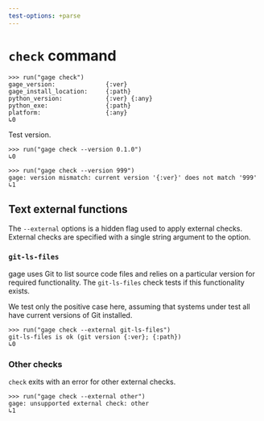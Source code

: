 ```yaml
---
test-options: +parse
---
```


# `check` command

    >>> run("gage check")
    gage_version:              {:ver}
    gage_install_location:     {:path}
    python_version:            {:ver} {:any}
    python_exe:                {:path}
    platform:                  {:any}
    ↳0

Test version.

    >>> run("gage check --version 0.1.0")
    ↳0

    >>> run("gage check --version 999")
    gage: version mismatch: current version '{:ver}' does not match '999'
    ↳1

## Text external functions

The `--external` options is a hidden flag used to apply external checks.
External checks are specified with a single string argument to the option.

### `git-ls-files`

gage uses Git to list source code files and relies on a particular version for
required functionality. The `git-ls-files` check tests if this functionality
exists.

We test only the positive case here, assuming that systems under test all have
current versions of Git installed.

    >>> run("gage check --external git-ls-files")
    git-ls-files is ok (git version {:ver}; {:path})
    ↳0

### Other checks

`check` exits with an error for other external checks.

    >>> run("gage check --external other")
    gage: unsupported external check: other
    ↳1
